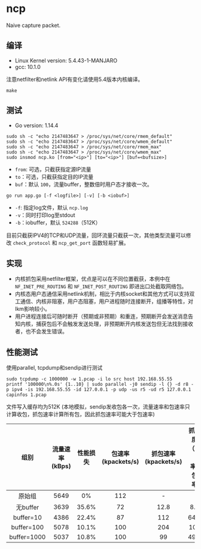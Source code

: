 # ncp
Naive capture packet.

## 编译
- Linux Kernel version: 5.4.43-1-MANJARO
- gcc: 10.1.0

注意netfilter和netlink API有变化请使用5.4版本内核编译。

```
make
```

## 测试
- Go version: 1.14.4

```
sudo sh -c "echo 2147483647 > /proc/sys/net/core/rmem_default"
sudo sh -c "echo 2147483647 > /proc/sys/net/core/wmem_default"
sudo sh -c "echo 2147483647 > /proc/sys/net/core/rmem_max"
sudo sh -c "echo 2147483647 > /proc/sys/net/core/wmem_max"
sudo insmod ncp.ko [from="<ip>"] [to="<ip>"] [buf=<bufsize>]
```
- `from`: 可选，只截获指定源IP流量
- `to`：可选，只截获指定目的IP流量
- `buf`：默认 `100`，流量buffer，整数倍时用户态才接收一次。

```
go run app.go [-f <logfile>] [-v] [-b <iobuf>]
```
- `-f`: 指定log文件，默认 `ncp.log`
- `-v`：同时打印log至stdout
- `-b`：iobuffer，默认 `524288`（512K）

目前只截获IPV4的TCP和UDP流量，回环流量只截获一次，其他类型流量可以修改 `check_protocol` 和 `ncp_get_port` 函数轻易扩展。

## 实现
- 内核抓包采用netfilter框架，优点是可以在不同位置截获，本例中在 `NF_INET_PRE_ROUTING` 和 `NF_INET_POST_ROUTING` 即进出口处截取网络包。
- 内核态用户态通信采用netlink机制，相比于内核socket和其他方式可以支持双工通信、内核非阻塞，用户态阻塞，用户进程随时连接断开，组播等特性，对lkm影响较小。
- 用户进程连接后可随时断开（预期或非预期）和重连，预期断开会发送消息告知内核，捕获包后不会触发发送处理，非预期断开内核发送包但无法找到接收者，也不会发生错误。

## 性能测试
使用parallel, tcpdump和sendip进行测试

```
sudo tcpdump -c 1000000 -w 1.pcap -i lo src host 192.168.55.55
printf '100000\n%.0s' {1..10} | sudo parallel -j0 sendip -l {} -d r8 -p ipv4 -is 192.168.55.55 -id 127.0.0.1 -p udp -us r5 -ud r5 127.0.0.1
capinfos 1.pcap
```

文件写入缓存均为512K
(本地模拟，sendip发收包各一次，流量速率和包速率只计算收包，抓包速率计算所有包，因此抓包速率可能大于包速率)

|    组别     | 流量速率(kBps) | 性能损失 | 包速率(kpackets/s) | 抓包速率(kpackets/s) | 抓包速度比（抓包速率/2/包速率） |
| :---------: | :------------: | :------: | :----------------: | :------------------: | :-----------------------------: |
|   原始组    |      5649      |    0%    |        112         |          -           |                -                |
|  无buffer   |      3639      |  35.6%   |         72         |         12.8         |              8.9%               |
|  buffer=10  |      4386      |  22.4%   |         87         |         112          |              64.4%              |
| buffer=100  |      5078      |  10.1%   |        100         |         204          |              102%               |
| buffer=1000 |      5037      |  10.8%   |        100         |          99          |              49.5%              |

